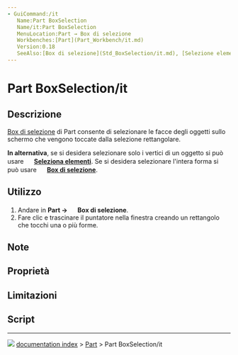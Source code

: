 ```yaml
---
- GuiCommand:/it
   Name:Part BoxSelection
   Name/it:Part BoxSelection
   MenuLocation:Part → Box di selezione
   Workbenches:[Part](Part_Workbench/it.md)
   Version:0.18
   SeeAlso:[Box di selezione](Std_BoxSelection/it.md), [Selezione elementi](Std_BoxElementSelection/it.md), [Seleziona tutto](Std_SelectAll/it.md)
---
```


# Part BoxSelection/it

## Descrizione

[Box di selezione](Part_BoxSelection/it.md) di Part consente di selezionare le facce degli oggetti sullo schermo che vengono toccate dalla selezione rettangolare.

**In alternativa**, se si desidera selezionare solo i vertici di un oggetto si può usare **<img src="images/Std_BoxElementSelection.svg" width=16px> [Seleziona elementi](Std_BoxElementSelection/it.md)**. Se si desidera selezionare l\'intera forma si può usare **<img src="images/Std_BoxSelection.svg" width=16px> [Box di selezione](Std_BoxSelection/it.md)**.

## Utilizzo

1.  Andare in **Part → <img src="images/Part_BoxSelection.svg" width=16px> Box di selezione**.
2.  Fare clic e trascinare il puntatore nella finestra creando un rettangolo che tocchi una o più forme.

## Note

## Proprietà

## Limitazioni

## Script



---
![](images/Button_right.svg) [documentation index](../README.md) > [Part](Part_Workbench.md) > Part BoxSelection/it

